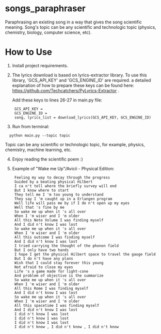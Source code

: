 # songs_paraphraser
Paraphrasing an existing song in a way that gives the song scientific meaning.
Song's topic can be any scientific and technologic topic (physics, chemistry, biology, computer science, etc).
# **How to Use**
1. Install project requirements.
2. The lyrics download is based on lyrics-extractor library. To use this library, 'GCS_API_KEY' and 'GCS_ENGINE_ID' are required.
   a detailed explanation of how to prepare these keys can be found here: https://github.com/Techcatchers/PyLyrics-Extractor .
   
   Add these keys to lines 26-27 in main.py file:
   ```
    GCS_API_KEY =
    GCS_ENGINE_ID =
    song, lyrics_list = download_lyrics(GCS_API_KEY, GCS_ENGINE_ID)
    ```
3. Run from terminal:

 ```
   python main.py --topic topic
 ```
   Topic can be any scientific or technologic topic, for example, physics, chemistry, machine learning, etc.
   
4. Enjoy reading the scientific poem :)
5. Example of "Wake me Up"/Avicii - Physical Edition:

        Feeling my way to decay through the progress
        Guided by a beating physical Hilbert
        I ca n't tell where the briefly survey will end
        But I know where to start
        They tell me I 'm too young to understand
        They say I 'm caught up in a Erlangen program
        Well life will pass me by if I do n't open up my eyes
        Well that 's fine by me
        So wake me up when it 's all over
        When I 'm wiser and I 'm older
        All this Note Volume I was finding myself
        And I did n't know I was lost
        So wake me up when it 's all over
        When I 'm wiser and I 'm older
        All this outcome I was finding myself
        And I did n't know I was lost
        I tried carrying the thought of the phonon field
        But I only have two hands
        I hope I get the physical Hilbert space to travel the gauge field
        But I do n't have any plans
        Wish that I could stay forever this young
        Not afraid to close my eyes
        Life 's a game made for light-cone
        And problem of objective is the summarize
        So wake me up when it 's all over
        When I 'm wiser and I 'm older
        All this Rome I was finding myself
        And I did n't know I was lost
        So wake me up when it 's all over
        When I 'm wiser and I 'm older
        All this spacetime I was finding myself
        And I did n't know I was lost
        I did n't know I was lost
        I did n't know I was lost
        I did n't know I was lost
        I did n't know , I did n't know , I did n't know

